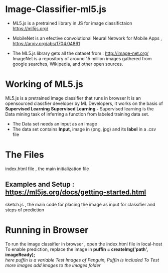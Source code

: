 # Image-Classifier-ml5.js
- ML5.js is a pretrained library in JS for image classifictaion https://ml5js.org/

- MobileNet is an efective convolutional Neural Network for Mobile Apps , https://arxiv.org/abs/1704.04861

- The ML5.js library gets all the dataset from : http://image-net.org/
ImageNet is a repository of around 15 million images gathered from google searches, Wikipedia, and other open sources.
    
# Working of ML5.js
ML5.js is a pretrained image classifier that runs in browser
It is an opensourced classfier developer by ML Developers,  It works on the basis of **Supervised Learning** 
**Supervised Learning -** Supervised learning is the Data mining task of inferring a function from labeled training data set.
- The Data set needs an input as an image
- The data set contains **Input**, image in (png, jpg) and its **label** in a .csv file

# The Files 
index.html file , the main initialization file 
## Examples and Setup : https://ml5js.org/docs/getting-started.html

sketch.js , the main code for placing the image as input for classifier and steps of prediction

# Running in Browser
To run the image classifier in browser , open the index.html file in local-host
To enable prediction, replace the image in **puffin = createImg('path', imageReady);**   
*here puffin is a variable*
*Test Images of Penguin, Puffin is included*
*To Test more images add images to the images folder*
